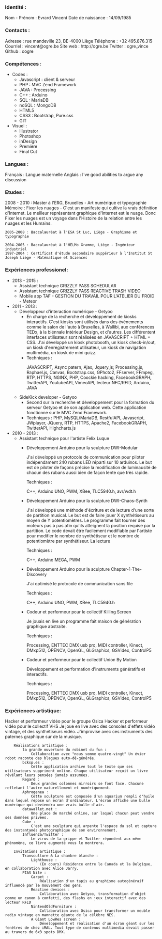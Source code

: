 <h3>Identité :</h3>
	Nom - Prénom : Evrard Vincent
	Date de naissance : 14/09/1985

<h3>Contacts :</h3>
	Adresse : rue mandeville 23, BE-4000 Liège
	Téléphone : +32 495.876.315
	Courriel : vincent@ogre.be
	Site web : http://ogre.be
	Twitter : ogre_vince
	Github : oogre

<h3>Compétences :</h3>
<ul>
	<li>Codes :
		<ul>
			<li>Javascript : client & serveur</li>
			<li>PHP : MVC Zend Framework</li>
			<li>JAVA : Processing</li>
			<li>C++ : Arduino</li>
			<li>SQL : MariaDB</li>
			<li>noSQL : MongoDB</li>
			<li>HTML5</li>
			<li>CSS3 : Bootstrap, Pure.css</li>
			<li>GIT</li>
		</ul>
	</li>
	<li>Visuel :
		<ul>
			<li>Illustrator</li>
			<li>Photoshop</li>
			<li>inDesign</li>
			<li>Première</li>
			<li>Final Cut</li>
		</ul>
	</li>
</ul>

<h3>Langues :</h3>
	Français : Langue maternelle
	Anglais : I've good abilities to argue any discussion

<h3>Etudes :</h3>
	2008 - 2010 : Master à l'ERG, Bruxelles - Art numérique et typographie
		Mémoire : 
			Fixer les nuages - C'est un manifeste qui cultive la vrais définition d'Internet. 
			Le meilleur représentant graphique d'Internet est le nuage. Donc Fixer les nuages
			est un voyage dans l'Histoire de la relation entre les nuages et les Humains.
	
	2005-2008 : Baccalauréat à l'ESA St Luc, Liège - Graphisme et typographie
	
	2004-2005 : Baccalauréat à l'HELMo Gramme, Liège - Ingénieur industriel
	1997-2004 : Certificat d'étude secondaire suppérieur à l'Institut St Joseph Liège - Matématique et Sciences

<h3>Expériences professionel:</h3>
<ul>
	<li>2013 - 2015 : 
		<ul>
			<li>Assistant technique GRIZZLY PASS SCHEDULAR</li>
			<li>Assistant technique GRIZZLY PASS REACTIVE TRASH VIDEO</li>
			<li>Mobile app TAF - GESTION DU TRAVAIL POUR L'ATELIER DU FROID - Meteor</li>
		</ul>
	</li>
	<li>2011 - 2013 : 
		<ul>
			<li>Développeur d'interaction numérique - Getyoo
				<ul>
					<li>
						En charge de la recherche et développement de kiosks interactifs. C'est kiosks sont utilisés dans des événements comme le salon de l'auto à Bruxelles, à Wallibi, aux conférences TEDx, à la biénnale Intérieur Design, et d'autres. Les différentent interfaces utilisateur sont réalisées en JAVASCRIPT + HTML + CSS. J'ai développé un kiosk photobooth, un kiosk check-in/out, un kiosk d'enregistrement utilisateur, un kiosk de navigation multimédia, un kiosk de mini quizz.
					</li>
					<li>
						Techniques : 
						<p>
							JAVASCRIPT, Async patern, Ajax, Jquery.js; Processing.js, Raphael.js, Canvas, Bootstrap.css, GPhoto2, FFserver, FFmpeg, RTP, HTTPS, NGINX, PHP, Coockie hacking, FacebookGRAPH, TwitterAPI,  YoutubeAPI, VimeoAPI, lecteur NFC/RFID, Arduino, JAVA
						</p>
						</li>
					</ul>
			</li>
			<li>SideKick developer - Getyoo
				<ul>
					<li>
						Second sur la recherche et développement pour la formation du serveur Getyoo et de son application web. Cette application fonctionne sur le MVC Zend Framework. 
					</li>
					<li>
						Techniques : 
							PHP, MySQL/MariaDB, RestfulAPI, Javascript, JWplayer, JQuery, RTP, HTTPS, Apache2, FacebookGRAPH, TwitterAPI, Highcharts.js
					</li>
				</ul>
			</li>
		</ul>
	</li>
	<li>2010 - 2013 : 
		<ul>
			<li>Assistant technique pour l'artiste Felix Luque
				<ul>
					<li>
						<p>
							Développement Arduino pour la sculpture DWI-Modular
						</p>
						<p>
							J'ai développé un protocole de communication pour piloter indépendament 240 rubans LED réparti sur 10 arduinos. Le but est de piloter de façons précise la modification de luminausité de chacun des rubans aussi bien de façon lente que très rapide.
						</p>
						Techniques : 
						<p>
							C++, Arduino UNO, PWM, XBee, TLC5940.h, avr/wdt.h
						</p>
					</li>
					<li>
						<p>
							Développement Arduino pour la sculpture DWI-Chaos-Synth
						</p>
						<p>
							J'ai développé une méthode d'écriture et de lecture d'une sorte de partition musical. Le but est de faire jouer X synthétiseurs au moyen de Y potentiomètres. Le programme fait tourner des moteurs pas à pas afin qu'ils atteignent la position requise par la partition. Le code devait être facilement modifiable par l'artiste pour modifier le nombre de synthétiseur et le nombre de potentiomètre par synthétiseur. La lecture
						</p>
						Techniques : 
						<p>
							C++, Arduino MEGA, PWM
						</p>
					</li>
					<li>
						<p>
							Développement Arduino pour la sculpture Chapter-1-The-Discovery
						</p>
						<p>
							J'ai optimisé le protocole de communication sans file
						</p>
						Techniques : 
						<p>
							C++, Arduino UNO, PWM, XBee, TLC5940.h
						</p>
					</li>
					<li>
						<p>
							Codeur et performeur pour le collectif Killing Screen
						</p>
						<p>
							Je jouais en live un programme fait maison de génération graphique abstraite.
						</p>
						Techniques : 
						<p>
							Processing, ENTTEC DMX usb pro, MIDI controller, Kinect, DMxp512, OPENCV, OpenGL, GLGraphics, GSVideo, ControlP5
						</p>
					</li>
					<li>
						<p>
							Codeur et performeur pour le collectif Union By Motion
						</p>
						<p>
							Développement et performation d'instruments génératifs et interactifs. 
						</p>
						Techniques : 
						<p>
							Processing, ENTTEC DMX usb pro, MIDI controller, Kinect, DMxp512, OPENCV, OpenGL, GLGraphics, GSVideo, ControlP5
						</p>
					</li>
				</ul>
			</li>
		</ul>
	</li>
</ul>
<h3>Expériences artistique:</h3>
		Hacker et performeur vidéo pour le groupe Osica
		Hacker et performeur vidéo pour le collectif VHS
			Je joue en live avec des consoles d'effets vidéo vintage, et des synthétiseurs vidéo. J'improvise avec ces instruments des paternes graphique sur de la musique.

		Réalisations artistique : 
			la grande ouverture du robinet du fun : 
				Collaboration avec "nous somme quatre-vingt" Un évier robot raconte des blagues auto-dé-générée.
			bcksp.es : 
				Cette application archive tout le texte que ses utilisateurs suppriment online. Chaque utilisateur reçoit un livre révélant leurs pensées jamais assumées.
			Regard : 
				Deux grandes colonnes mirroirs se font face. Chacune refletant l'autre naturellement et numériquement.
			Aphrogenea : 
				Cette sculpture est composée d'un aquarium rempli d'huile dans lequel repose un écran d'ordinateur. L'écran affiche une bulle numérique qui deviendra une vrais bulle d'air.
			datawallet.net : 
				Une place de marché online, sur laquel chacun peut vendre ses données privées.
			Cube : 
				C'est une sculpture qui arpente l'espace du sol et capture des instantanés photographique de son environnement. 
			Influenza/Twitter : 
				Le virus de la grippe et Twitter répondent aux même phénomène, ce livre augmenté vous le montrera.

		Invitations artistique : 
			Transculture & La chambre blanche : 
				Lighthouse : 
					(En cours) Résidence entre le Canada et la Belgique, en collaboration avec Alice Jarry.
			PIAS Nite : 
				Carpet : 
					Réalisation d'un tapis au graphisme autogénéraif influencé par le mouvement des gens. 
				Reactive devices : 
					Collaboration avec Getyoo, transformation d'objet comme un canon à confetti, des flashs en jeux interactif avec des lecteur RFID
				NintendOldFurniture :
					Collaboration avec Osica pour transformer un meuble radio vintage en mannette géante de la célèbre NES.
				A Giant LowRes screen : 
					Développement et réalisation d'un écran géant sur les fenêtres de chez iMAL. Tout type de contenus multimedia devait passer au travers de 6x3 spots DMX.
